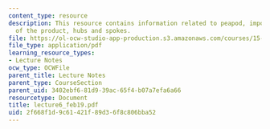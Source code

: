 ```yaml
---
content_type: resource
description: This resource contains information related to peapod, important features
  of the product, hubs and spokes.
file: https://ol-ocw-studio-app-production.s3.amazonaws.com/courses/15-760a-operations-management-spring-2002/2f668f1d9c61421f89d36f8c806bba52_lecture6_feb19.pdf
file_type: application/pdf
learning_resource_types:
- Lecture Notes
ocw_type: OCWFile
parent_title: Lecture Notes
parent_type: CourseSection
parent_uid: 3402ebf6-81d9-39ac-65f4-b07a7efa6a66
resourcetype: Document
title: lecture6_feb19.pdf
uid: 2f668f1d-9c61-421f-89d3-6f8c806bba52
---
```

